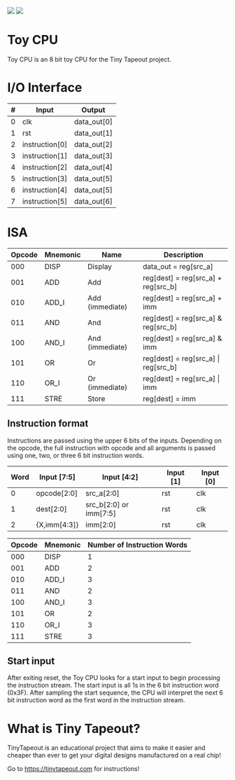 ![](../../workflows/gds/badge.svg) ![](../../workflows/docs/badge.svg)

# Toy CPU

Toy CPU is an 8 bit toy CPU for the Tiny Tapeout project.

# I/O Interface

|#|Input         |Output     |
|-|--------------|-----------|
|0|clk           |data_out[0]|
|1|rst           |data_out[1]|
|2|instruction[0]|data_out[2]|
|3|instruction[1]|data_out[3]|
|4|instruction[2]|data_out[4]|
|5|instruction[3]|data_out[5]|
|6|instruction[4]|data_out[5]|
|7|instruction[5]|data_out[6]|

# ISA

|Opcode|Mnemonic|Name           |Description                         |
|------|--------|---------------|------------------------------------|
|000   |DISP    |Display        |data_out = reg[src_a]               |
|001   |ADD     |Add            |reg[dest] = reg[src_a] + reg[src_b] |
|010   |ADD_I   |Add (immediate)|reg[dest] = reg[src_a] + imm        |
|011   |AND     |And            |reg[dest] = reg[src_a] & reg[src_b] |
|100   |AND_I   |And (immediate)|reg[dest] = reg[src_a] & imm        |
|101   |OR      |Or             |reg[dest] = reg[src_a] \| reg[src_b]|
|110   |OR_I    |Or (immediate) |reg[dest] = reg[src_a] \| imm       |
|111   |STRE    |Store          |reg[dest] = imm                     |

## Instruction format

Instructions are passed using the upper 6 bits of the inputs. Depending on the opcode, the full instruction with opcode and all arguments is passed using one, two, or three 6 bit instruction words.

|Word|Input [7:5] |Input [4:2]           |Input [1]|Input [0]|
|----|------------|----------------------|---------|---------|
|0   |opcode[2:0] |src_a[2:0]            |rst      |clk      |
|1   |dest[2:0]   |src_b[2:0] or imm[7:5]|rst      |clk      |
|2   |{X,imm[4:3]}|imm[2:0]              |rst      |clk      |

|Opcode|Mnemonic|Number of Instruction Words|
|------|--------|---------------------------|
|000   |DISP    |1                          |
|001   |ADD     |2                          |
|010   |ADD_I   |3                          |
|011   |AND     |2                          |
|100   |AND_I   |3                          |
|101   |OR      |2                          |
|110   |OR_I    |3                          |
|111   |STRE    |3                          |

## Start input

After exiting reset, the Toy CPU looks for a start input to begin processing the instruction stream. The start input is all 1s in the 6 bit instruction word (0x3F). After sampling the start sequence, the CPU will interpret the next 6 bit instruction word as the first word in the instruction stream.

# What is Tiny Tapeout?

TinyTapeout is an educational project that aims to make it easier and cheaper than ever to get your digital designs manufactured on a real chip!

Go to https://tinytapeout.com for instructions!

